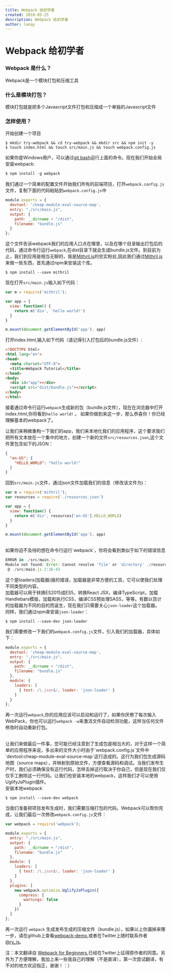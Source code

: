 ```yaml
---
title: Webpack 给初学者
created: 2018-05-25
description: Webpack 给初学者
author: lanqy
---
```

# Webpack 给初学者
### Webpack 是什么？
Webpack是一个模块打包和压缩工具
### 什么是模块打包？
模块打包就是把多个Javascript文件打包和压缩成一个单独的Javascript文件
### 怎样使用？
开始创建一个项目
```shell
$ mkdir try-webpack && cd try-webpack && mkdir src && npm init -y
$ touch index.html && touch src/main.js && touch webpack.config.js
```
如果你是Windows用户，可以通过<a href="https://git-scm.com/downloads" target="_blank">git bash</a>运行上面的命令。现在我们开始全局安装webpack:

```javascript
$ npm install -g webpack
```

我们通过一个简单的配置文件开始我们所有的前端项目，打开`webpack.config.js`文件，复制下面的代码粘贴到`webpack.config.js`中

```javascript
module.exports = {
  devtool: 'cheap-module-eval-source-map',
  entry: "./src/main.js",
  output: {
    path: __dirname + "/dist",
    filename: "bundle.js"
  }
};
```

这个文件告诉webpack我们的应用入口点在哪里，以及在哪个目录输出打包后的代码，通过命令行运行`webpack`,在dist目录下就会生成bundle.js文件。到目前为止，我们到应用是相当无聊的，我是<a href="http://mithril.js.org/" target="_blank">Mithril.js</a>的忠实粉丝,因此我们通过<a href="http://mithril.js.org/" target="_blank">Mithril.js</a>来做一些东西，首先通过npm来安装这个库。

```javascirpt
$ npm install --save mithril
```
现在打开`src/main.js`输入如下代码：

```javascript
var m = require('mithril');

var app = {
  view: function() {
    return m('div', 'hello world!')
  }
}

m.mount(document.getElementById('app'), app)
```
打开index.html,输入如下代码（请记得引入打包后的bundle.js文件）:

```html
<!DOCTYPE html>
<html lang="en">
<head>
  <meta charset="UTF-8">
  <title>Webpack Tutorial</title>
</head>
<body>
  <div id="app"></div>
  <script src="dist/bundle.js"></script>
</body>
</html>
```
接着通过命令行运行`webpack`生成新的包（bundle.js文件），现在在浏览器中打开index.html,你将看到`hello world!` 。
如果你做到来这一步，那么恭喜你！你已经理解基本的webpack了。<br/>

让我们来稍微重构一下我们的app，我们来本地化我们的应用程序，这个要求我们把所有文本放在一个集中的地方，创建一个新的文件`src/resources.json`,这个文件里包含如下的JSON：
```json
{
  "en-US": {
    "HELLO_WORLD": "hello world!"
  }
}
```

回到`src/main.js`文件，通过json文件加载我们的信息（修改该文件为)：

```javascript
var m = require('mithril');
var resources = require('./resources.json')

var app = {
  view: function() {
    return m('div', resources['en-US'].HELLO_WORLD)
  }
}

m.mount(document.getElementById('app'), app)
```

<br/>
如果你迫不及待的想在命令行运行`webpack`，你将会看到类似于如下的错误信息

```javascript
ERROR in ./src/main.js
Module not found: Error: Cannot resolve 'file' or 'directory' ./resources.json in /../../try-webpack/src
 @ ./src/main.js 2:16-43
 ```

这个是loaders(加载器)报的错误，加载器是非常方便的工具，它可以使我们处理不同类型的内容。
<br/>
加载器可以用于转换ES2015成ES5，转换React JSX，编译TypeScript，加载Handlebars模版，加载和执行CSS，编译CSS预处理SASS，等等。有数以百计的加载器为不同的目的而诞生，现在我们只需要关心`json-loader`这个加载器。
<br/>
同样，我们通过npm来安装`json-loader`：
```shell
$ npm install --save-dev json-loader
```
我们需要修改一下我们的`webpack.config.js`文件，引入我们的加载器，具体如下：

```javascript
module.exports = {
  devtool: 'cheap-module-eval-source-map',
  entry: "./src/main.js",
  output: {
    path: __dirname + "/dist",
    filename: "bundle.js"
  },
  module: {
    loaders: [
      { test: /\.json$/, loader: 'json-loader' }
    ]
  }
};
```
再一次运行`webpack`,你的应用应该可以启动和运行了，如果你厌倦了每次输入WebPack，你也可以运行`webpack -w`来激活文件自动检测功能，这样当任何文件修改时自动重新打包。

<br/>
让我们来做最后一件事，您可能已经注意到了生成包是相当大的，对于这样一个简单的应用程序来说，多出来的文件大小时由于`webpack.config.js`文件中`devtool:cheap-module-eval-source-map`这行造成的。这行为我们包生成源码地图（source maps），并映射到原始文件，方便查看源码和调试。当我们发布生产时，我们必须确保没有这行代码，怎样去掉这行取决于你自己，但是现在我们仅仅手工删除这一行代码。让我们也安装本地的webpack，这样我们才可以使用UglifyJsPlugin插件。
<br/>
安装本地webpack

```shell
$ npm install --save-dev webpack
```

当我们准备把项目发布生成时，我们需要压缩打包的代码，Webpack可以帮你完成，让我们最后一次修改`webpack.config.js`文件：

```javascript
var webpack = require('webpack');

module.exports = {
  entry: "./src/main.js",
  output: {
    path: __dirname + "/dist",
    filename: "bundle.js"
  },
  module: {
    loaders: [
      { test: /\.json$/, loader: 'json-loader' }
    ]
  },
  plugins: [
    new webpack.optimize.UglifyJsPlugin({
      compress: {
        warnings: false
      }
    })
  ]
};
```
再一次运行 `webpack` 生成发布生成的压缩文件（bundle.js），如果以上你漏掉来哪一步，请在github上查看<a href="https://github.com/rwhitmire/webpack-demo">webpack-demo</a>,或者在Twitter上随时联系作者<a href="https://twitter.com/ry_js">@ry_js</a>。

注：本文翻译自 <a href="http://rwhitmire.com/2016/04/09/webpack-for-beginners.html">Webpack for Beginners</a>,已经在Twitter上征得原作者的同意。另外为了方便理解，我加上来一些我自己的理解（不是直译），第一次尝试翻译，有不对的地方欢迎指正，谢谢！：）
